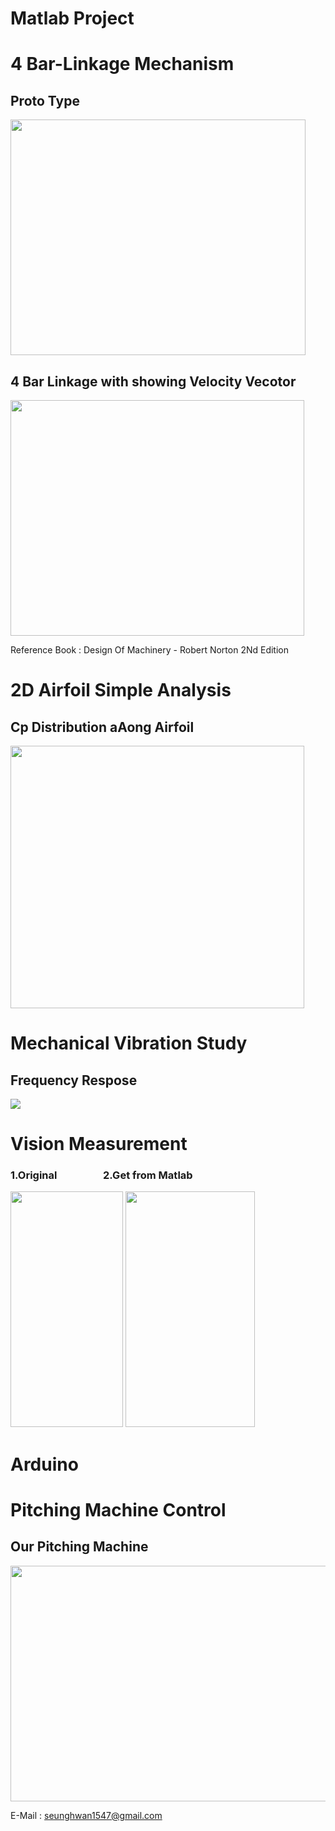 # <h1>Matlab Project</h1>

# 4 Bar-Linkage Mechanism
<h2>Proto Type</h2>
<img style="-webkit-user-select: none;margin: auto;cursor: zoom-in;" src="https://user-images.githubusercontent.com/29113928/77227900-e2bdaf00-6bc6-11ea-9761-6f7677dadf73.PNG" width="472" height="377">
<h2>4 Bar Linkage with showing Velocity Vecotor</h2>
<img style="-webkit-user-select: none;margin: auto;cursor: zoom-in;" src="https://user-images.githubusercontent.com/29113928/77227930-22849680-6bc7-11ea-991b-05e5d36d1246.PNG" width="470" height="377">

Reference Book : Design Of Machinery - Robert Norton 2Nd Edition

# 2D Airfoil Simple Analysis
<h2>Cp Distribution aAong Airfoil </h2>
<img style="-webkit-user-select: none;margin: auto;cursor: zoom-in;" src="https://user-images.githubusercontent.com/29113928/77228632-f3245880-6bcb-11ea-913f-a8799dc63054.PNG" width="470" height="420">

# Mechanical Vibration Study
<h2>Frequency Respose</h2>
<img style="-webkit-user-select: none;margin: auto;" src="https://user-images.githubusercontent.com/29113928/77229892-c411e500-6bd3-11ea-8b53-c160ce40b139.png">

# Vision Measurement 
<h3>1.Original &nbsp; &nbsp; &nbsp; &nbsp; &nbsp; &nbsp; &nbsp; &nbsp; &nbsp; 2.Get from Matlab</h3>
<div>
<img style="-webkit-user-select: none;margin: auto;cursor: zoom-in;" src="https://user-images.githubusercontent.com/29113928/77230264-6632cc80-6bd6-11ea-8dd6-4763cb0e1518.jpg" width="180" height="377">
<img style="-webkit-user-select: none;margin: auto;cursor: zoom-in;" src="https://user-images.githubusercontent.com/29113928/77230267-66cb6300-6bd6-11ea-8cf3-9e5114cb4315.png" width="207" height="377">
</div>  
  
# <h1>Arduino</h1>

# Pitching Machine Control
<h2>Our Pitching Machine</h2>
<img style="-webkit-user-select: none;margin: auto;cursor: zoom-in;" src="https://user-images.githubusercontent.com/29113928/77230663-29b4a000-6bd9-11ea-945c-c71e3cd36cca.PNG" width="652" height="377">

E-Mail : seunghwan1547@gmail.com
